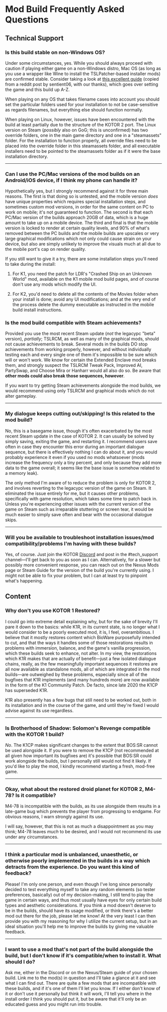 # Mod Build Frequently Asked Questions

## Technical Support

### Is this build stable on non-Windows OS?

Under some circumstances, yes. While you should always proceed with caution if playing either game on a non-Windows distro, Mac OS (as long as you use a wrapper like Wine to install the TSLPatcher-based installer mods) are confirmed stable. Consider taking a look at [this excellent guide](/modding/mod_builds/macos.html) (copied from a reddit post by sentient06, with our thanks), which goes over setting the game and this build up A-Z.

When playing on any OS that takes filename cases into account you should set the particular folders used for your installation to not be case-sensitive as regards filenames, but everything else should function normally.

When playing on Linux, however, issues have been encountered with the build at least partially due to the structure of the KOTOR 2 port. The Linux version on Steam (*possibly* also on GoG; this is unconfirmed) has two override folders, one in the main game directory and one in a "steamassets" folder. For the installation to function properly, all override files need to be placed into the override folder in this steamassets folder, and all executable installers need to be pointed to the steamassets folder as if it were the base installation directory.

___

### Can I use the PC/Mac versions of the mod builds on an Android/iOS device, if I think my phone can handle it?

Hypothetically yes, but I strongly recommend against it for three main reasons. The first is that doing so is untested, and the mobile version *does* have unique properties which requires special installation steps, and sometimes custom mod versions, in order for the same content on PC to work on mobile; it's not guaranteed to function. The second is that each PC/Mac version of the builds approach 20GB of data, which is a huge amount to take up on a mobile device. The third and final is that the mobile version is locked to render at certain quality levels, and 90% of what's removed between the PC builds and the mobile builds are upscales or very large graphical modifications which not only could cause strain on your device, but also are simply unlikely to improve the visuals much at all due to the mobile port's cap on render quality.

If you still want to give it a try, there are some installation steps you'll need to take during the install:

1. For K1, you need the patch for LDR's "Crashed Ship on an Unknown World" mod, available on the K1 mobile mod build pages, and of course don't use any mods which modify the UI.

2. For K2, you'd need to delete all the contents of the Movies folder when your install is done; avoid any UI modifications; and at the very end of the process delete the dummy executable as instructed in the mobile build install instructions.

### Is the mod build compatible with Steam achievements?

Provided you use the most recent Steam update (*not* the legacypc "beta" version), *partially*; TSLRCM, as well as many of the graphical mods, should not cause achievements to break. Several mods in the builds DO stop achievements from working properly, however, and without individually testing each and every single one of them it's impossible to be sure which will or won't work. We know for certain the Extended Enclave mod breaks them, and strongly suspect the TSLRCM Tweak Pack, Improved AI, PartySwap, and Choose Mira or Hanharr would all also do so. Be aware that **other mods could also break those sequences, however**.

If you want to try getting Steam achievements alongside the mod builds, we would recommend using only TSLRCM and graphical mods which do not alter gameplay.

___

### My dialogue keeps cutting out/skipping! Is this related to the mod build?

No, this is a basegame issue, though it's often exacerbated by the most recent Steam update in the case of KOTOR 2. It can usually be solved by simply saving, exiting the game, and restarting it. I recommend users save often in case they encounter this error during an important dialogue sequence, but there is effectively nothing I can do about it, and you would probably experience it even if you used no mods whatsoever (mods increase the frequency only a tiny percent, and only because they add more data to the game overall; it seems like the base issue is somehow related to a memory leak).

The only method I'm aware of to reduce the problem is only for KOTOR 2, and involves reverting to the legacypc version of the game on Steam. It eliminated the issue entirely for me, but it causes other problems, specifically with game resolution, which takes some time to patch back in. Unless you're experiencing other issues with the current version of the game on Steam such as irreparable stuttering or screen tear, it would be much easier to simply save often and bear with the occasional dialogue skips.

___

### Will you be available to troubleshoot installation issues/mod compatibility/problems I'm having with these builds?

Yes, of course. Just join the KOTOR [Discord](https://discord.gg/kotor) and post in the #tech_support channel—I'll get back to you as soon as I can. Alternatively, for a slower but possibly more convenient response, you can reach out on the Nexus Mods page or Steam Guide for the version of the build you're currently using. I might not be able to fix your problem, but I can at least try to pinpoint what's happening.


## Content

### Why don't you use KOTOR 1 Restored?

I could go into extreme detail explaining why, but for the sake of brevity I'll pare it down to the basics: while K1R, in its current state, is no longer what I would consider to be a poorly executed mod, it is, I feel, overambitious. I believe that it mostly restores content which BioWare purposefully intended to cut, and that the ways it handles some of those restorations results in problems with immersion, balance, and the game's vanilla progression, which these builds seek to enhance, not alter. In my view, the restorations which K1R makes that are actually of benefit—just a few isolated dialogue chains, really, as the few meaningfully important sequences it restores are all now available as standalone mods, all of which are integrated in the mod builds—are outweighed by these problems, especially since all of the bugfixes that K1R implements (and many hundreds more) are now available in the form of the K1 Community Patch. De facto, since late 2020 the K1CP has superseded K1R.

K1R also presently has a few bugs that still need to be worked out, both in its installation and in the course of the game, and until they're fixed I would advise against its use regardless.

___

### Is Brotherhood of Shadow: Solomon's Revenge compatible with the KOTOR 1 build?

*No*. The K1CP makes significant changes to the extent that BOS:SR cannot be used alongside it. If you were to remove the K1CP (not recommended at all given how important its bugfixes are) it's possible that BOS:SR could work alongside the builds, but I personally still would not find it likely. If you'd like to play the mod, I kindly recommend starting a fresh, mod-free game.

___

### Okay, what about the restored droid planet for KOTOR 2, M4-78? Is it compatible?

M4-78 is incompatible with the builds, as its use alongside them results in a late-game bug which prevents the player from progressing to endgame. For obvious reasons, I warn strongly against its use.

I will say, however, that this is not as much a disappointment as you may think; M4-78 leaves *much* to be desired, and I would not recommend its use under any circumstances.

___

### I think a particular mod is unbalanced, unaesthetic, or otherwise poorly implemented in the builds in a way which detracts from the experience. Do you want this kind of feedback?

Please! I'm only one person, and even though I've long since personally decided to test everything myself to take any random elements (so tester preferences, basically) out of my decision-making, I still tend to play the game in certain ways, and thus most usually have eyes for only certain build types and aesthetic considerations. If you think a mod doesn't deserve to be in the builds, should have its usage modified, or think there's a better mod out there for the job, please let me know! At the very least I can then provide you with my reasoning for why I utilize the current setup, but in an ideal situation you'll help me to improve the builds by giving me valuable feedback.

___


### I want to use a mod that's not part of the build alongside the build, but I don't know if it's compatible/when to install it. What should I do?

Ask me, either in the Discord or on the Nexus/Steam guide of your chosen build. Link me to the mod(s) in question and I'll take a glance at it and see what I can find out. There are quite a few mods that are incompatible with these builds, and if it's one of them I'll let you know. If I either don't know of it or don't use it personally but think it will work, I'll tell you where in the install order I think you should put it, but be aware that it'll only be an educated guess and you might run into trouble.